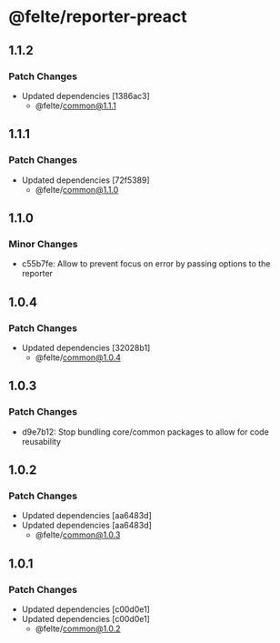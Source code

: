 # @felte/reporter-preact

## 1.1.2

### Patch Changes

- Updated dependencies [1386ac3]
  - @felte/common@1.1.1

## 1.1.1

### Patch Changes

- Updated dependencies [72f5389]
  - @felte/common@1.1.0

## 1.1.0

### Minor Changes

- c55b7fe: Allow to prevent focus on error by passing options to the reporter

## 1.0.4

### Patch Changes

- Updated dependencies [32028b1]
  - @felte/common@1.0.4

## 1.0.3

### Patch Changes

- d9e7b12: Stop bundling core/common packages to allow for code reusability

## 1.0.2

### Patch Changes

- Updated dependencies [aa6483d]
- Updated dependencies [aa6483d]
  - @felte/common@1.0.3

## 1.0.1

### Patch Changes

- Updated dependencies [c00d0e1]
- Updated dependencies [c00d0e1]
  - @felte/common@1.0.2
